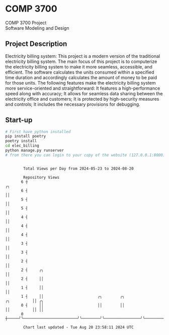 # COMP 3700
COMP 3700 Project  
Software Modeling and Design
## Project Description
Electricity billing system: This project is a modern version of the traditional electricity billing system. The main focus of this project is to computerize the electricity billing system to make it more seamless, accessible, and efficient. The software calculates the units consumed within a specified time duration and accordingly calculates the amount of money to be paid for those units. The following features make the electricity billing system more service-oriented and straightforward: It features a high-performance speed along with accuracy; It allows for seamless data sharing between the electricity office and customers; It is protected by high-security measures and controls; It includes the necessary provisions for debugging.

## Start-up
```bash
# First have python installed
pip install poetry
poetry install
cd elec_billing
python manage.py runserver
# from there you can login to your copy of the website (127.0.0.1:8000), default creds are admin/admin
```

```

        Total Views per Day from 2024-05-23 to 2024-08-20

        Repository Views
       6 ┼                                                                       ╭╮
       6 ┤                                                                       ││
       5 ┤                                                                       ││
       5 ┤                                                                       ││
       4 ┤                                                                       ││
       4 ┤                                                                       ││
       4 ┤                                                                       ││
       3 ┤                                                                       ││
       3 ┤                                                                       ││
       2 ┤                                                                       ││
       2 ┤     ╭╮                                                                ││
       2 ┤     ││                                                                ││
       1 ┤     ││                                                                ││
       1 ┤     ││                        ╭╮        ╭╮                ╭╮          ││ ╭╮
       0 ┤     ││                        ││        ││                ││          ││ ││
       0 ┼─────╯╰────────────────────────╯╰────────╯╰────────────────╯╰──────────╯╰─╯╰─────────────

        Chart last updated - Tue Aug 20 23:58:11 2024 UTC
        
```
